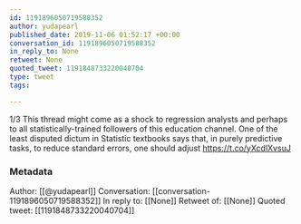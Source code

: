 ```yaml
---
id: 1191896050719588352
author: yudapearl
published_date: 2019-11-06 01:52:17 +00:00
conversation_id: 1191896050719588352
in_reply_to: None
retweet: None
quoted_tweet: 1191848733220040704
type: tweet
tags:

---
```


1/3 This thread might come as a shock to regression analysts and perhaps to all statistically-trained followers of this education channel. One of the least disputed dictum in Statistic textbooks says that, in purely predictive tasks, to reduce standard errors, one should adjust https://t.co/yXcdlXvsuJ

### Metadata

Author: [[@yudapearl]]
Conversation: [[conversation-1191896050719588352]]
In reply to: [[None]]
Retweet of: [[None]]
Quoted tweet: [[1191848733220040704]]
